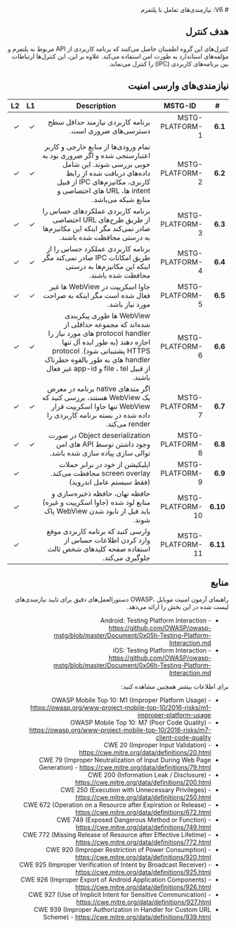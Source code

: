 <div dir="rtl" markdown="1">
# V6: نیازمندی‌های تعامل با پلتفرم

## هدف کنترل


کنترل‌های این گروه اطمینان حاصل می‌کنند که برنامه کاربردی از API مربوط به پلتفرم و مؤلفه‌های استاندارد به طورت امن استفاده می‌کند. علاوه بر این، این کنترل‌ها ارتباطات بین برنامه‌های کاربردی (IPC) را کنترل می‌نماید.


## نیازمندی‌های وارسی امنیت

| # | MSTG-ID | Description | L1 | L2 |
| -- | -------- | ---------------------- | - | - |
| **6.1** | MSTG-PLATFORM-1 | برنامه کاربردی نیازمند حداقل سطح دسترسی‌های ضروری است. | ✓ | ✓ |
| **6.2** | MSTG-PLATFORM-2 | تمام ورودی‌ها از منابع خارجی و کاربر اعتبارسنجی شده و اگر ضروری بود به خوبی بررسی شوند. این شامل داده‌های دریافت شده از رابط کاربری، مکانیزم‌های IPC از قبیل intent ها، URL  های اختصاصی و منابع شبکه می‌باشد. | ✓ | ✓ |
| **6.3** | MSTG-PLATFORM-3 | برنامه کاربردی عملکردهای حساس را از طریق طرح‌های URL اختصاصی صادر نمی‌کند مگر اینکه این مکانیزم‌ها به درستی محافظت شده باشند. | ✓ | ✓ |
| **6.4** | MSTG-PLATFORM-4 | برنامه کاربردی عملکرد حساس را از طریق امکانات IPC صادر نمی‌کند مگر اینکه این مکانیزم‌ها به درستی محافظت شده باشند. | ✓ | ✓ |
| **6.5** | MSTG-PLATFORM-5 | جاوا اسکریپت در WebView ها غیر فعال شده است مگر اینکه به صراحت مورد نیاز باشد. | ✓ | ✓ |
| **6.6** | MSTG-PLATFORM-6 | WebView ها طوری پیکربندی شده‌اند که مجموعه حداقلی از protocol handler های مورد نیاز را اجازه دهند (به طور ایده آل تنها HTTPS پشتیبانی شود). protocol handler های به طور بالقوه خطرناک از قبیل file ، tel و app-id غیر فعال باشند. | ✓ | ✓ |
| **6.7** | MSTG-PLATFORM-7 | اگر متدهای native برنامه در معرض یک WebView هستند، بررسی کنید که WebView تنها جاوا اسکریپت قرار داده شده در بسته برنامه کاربردی را render می‌کند. | ✓ | ✓ |
| **6.8** | MSTG-PLATFORM-8 | Object deserialization در صورت وجود داشتن توسط API های امن توالی سازی پیاده سازی شده باشد. | ✓ | ✓ |
| **6.9** | MSTG-PLATFORM-9 | اپلیکیشن از خود در برابر حملات screen overlay محافظت می‌کند. (فقط سیستم عامل اندروید) |  | ✓ |
| **6.10** | MSTG-PLATFORM-10 | حافظه نهان، حافظه ذخیره‌سازی و منابع لود شده (جاوا اسکریپت و غیره) باید قبل از نابود شدن WebView پاک شوند. |  | ✓ |
| **6.11** | MSTG-PLATFORM-11 | وارسی کنید که برنامه کاربردی موقع وارد کردن اطلاعات حساس از استفاده صفحه کلیدهای شخص ثالث جلوگیری می‌کند. | | ✓ |

## منابع

راهنمای آزمون امنیت موبایل ،OWASP دستورالعمل‌های دقیق برای تایید نیازمندی‌های لیست شده در این بخش را ارائه می‌دهد.

- Android: Testing Platform Interaction - <https://github.com/OWASP/owasp-mstg/blob/master/Document/0x05h-Testing-Platform-Interaction.md>
- iOS: Testing Platform Interaction - <https://github.com/OWASP/owasp-mstg/blob/master/Document/0x06h-Testing-Platform-Interaction.md>

برای اطلاعات بیشتر همچنین مشاهده کنید:

- OWASP Mobile Top 10: M1 (Improper Platform Usage) - <https://owasp.org/www-project-mobile-top-10/2016-risks/m1-improper-platform-usage>
- OWASP Mobile Top 10: M7 (Poor Code Quality) - <https://owasp.org/www-project-mobile-top-10/2016-risks/m7-client-code-quality>
- CWE 20 (Improper Input Validation) - <https://cwe.mitre.org/data/definitions/20.html>
- CWE 79 (Improper Neutralization of Input During Web Page Generation) - <https://cwe.mitre.org/data/definitions/79.html>
- CWE 200 (Information Leak / Disclosure) - <https://cwe.mitre.org/data/definitions/200.html>
- CWE 250 (Execution with Unnecessary Privileges) - <https://cwe.mitre.org/data/definitions/250.html>
- CWE 672 (Operation on a Resource after Expiration or Release) - <https://cwe.mitre.org/data/definitions/672.html>
- CWE 749 (Exposed Dangerous Method or Function) - <https://cwe.mitre.org/data/definitions/749.html>
- CWE 772 (Missing Release of Resource after Effective Lifetime) - <https://cwe.mitre.org/data/definitions/772.html>
- CWE 920 (Improper Restriction of Power Consumption) - <https://cwe.mitre.org/data/definitions/920.html>
- CWE 925 (Improper Verification of Intent by Broadcast Receiver) - <https://cwe.mitre.org/data/definitions/925.html>
- CWE 926 (Improper Export of Android Application Components) - <https://cwe.mitre.org/data/definitions/926.html>
- CWE 927 (Use of Implicit Intent for Sensitive Communication) - <https://cwe.mitre.org/data/definitions/927.html>
- CWE 939 (Improper Authorization in Handler for Custom URL Scheme) - <https://cwe.mitre.org/data/definitions/939.html>

</div>
